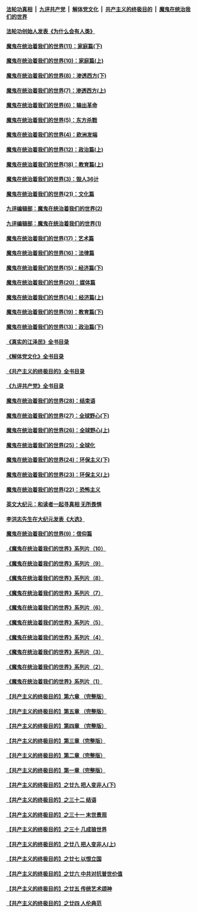 ####  [法轮功真相](../../../../basic/blob/master/README.md?t=02161612) &nbsp;|&nbsp; [九评共产党](../../../../9ping.md/blob/master/README.md?t=02161612) &nbsp;|&nbsp; [解体党文化](../../../../jtdwh.md/blob/master/README.md?t=02161612)  &nbsp;|&nbsp; [共产主义的终极目的](../../../../gczydzjmd.md/blob/master/README.md?t=02161612) &nbsp;|&nbsp; [魔鬼在统治我们的世界](../../../../mgztzwmdsj.md/blob/master/README.md?t=02161612) 

#### [法轮功创始人发表《为什么会有人类》](../pages/nsc422/n13912117.md?t=02161612) 

#### [魔鬼在统治着我们的世界(11)：家庭篇(下)](../pages/nsc422/n10440961.md?t=02161612) 

#### [魔鬼在统治着我们的世界(10)：家庭篇(上)](../pages/nsc422/n10435448.md?t=02161612) 

#### [魔鬼在统治着我们的世界(8)：渗透西方(下)](../pages/nsc422/n10429603.md?t=02161612) 

#### [魔鬼在统治着我们的世界(7)：渗透西方(上)](../pages/nsc422/n10426013.md?t=02161612) 

#### [魔鬼在统治着我们的世界(6)：输出革命](../pages/nsc422/n10421536.md?t=02161612) 

#### [魔鬼在统治着我们的世界(5)：东方杀戮](../pages/nsc422/n10417707.md?t=02161612) 

#### [魔鬼在统治着我们的世界(4)：欧洲发端](../pages/nsc422/n10414890.md?t=02161612) 

#### [魔鬼在统治着我们的世界(12)：政治篇(上)](../pages/nsc422/n10444576.md?t=02161612) 

#### [魔鬼在统治着我们的世界(18)：教育篇(上)](../pages/nsc422/n10526970.md?t=02161612) 

#### [魔鬼在统治着我们的世界(3)：毁人36计](../pages/nsc422/n10411583.md?t=02161612) 

#### [魔鬼在统治着我们的世界(21)：文化篇](../pages/nsc422/n10597706.md?t=02161612) 

#### [九评编辑部：魔鬼在统治着我们的世界(2)](../pages/nsc422/n10410036.md?t=02161612) 

#### [九评编辑部：魔鬼在统治着我们的世界(1)](../pages/nsc422/n10406825.md?t=02161612) 

#### [魔鬼在统治着我们的世界(17)：艺术篇](../pages/nsc422/n10499093.md?t=02161612) 

#### [魔鬼在统治着我们的世界(16)：法律篇](../pages/nsc422/n10485969.md?t=02161612) 

#### [魔鬼在统治着我们的世界(15)：经济篇(下)](../pages/nsc422/n10469975.md?t=02161612) 

#### [魔鬼在统治着我们的世界(20)：媒体篇](../pages/nsc422/n10586579.md?t=02161612) 

#### [魔鬼在统治着我们的世界(14)：经济篇(上)](../pages/nsc422/n10457370.md?t=02161612) 

#### [魔鬼在统治着我们的世界(19)：教育篇(下)](../pages/nsc422/n10564808.md?t=02161612) 

#### [魔鬼在统治着我们的世界(13)：政治篇(下)](../pages/nsc422/n10448270.md?t=02161612) 

#### [《真实的江泽民》全书目录](../pages/nsc422/n13721399.md?t=02161612) 

#### [《解体党文化》全书目录](../pages/nsc422/n13721157.md?t=02161612) 

#### [《共产主义的终极目的》全书目录](../pages/nsc422/n13721048.md?t=02161612) 

#### [《九评共产党》全书目录](../pages/nsc422/n13708085.md?t=02161612) 

#### [魔鬼在统治着我们的世界(28)：结束语](../pages/nsc422/n10936246.md?t=02161612) 

#### [魔鬼在统治着我们的世界(27)：全球野心(下)](../pages/nsc422/n10928319.md?t=02161612) 

#### [魔鬼在统治着我们的世界(26)：全球野心(上)](../pages/nsc422/n10900318.md?t=02161612) 

#### [魔鬼在统治着我们的世界(25)：全球化](../pages/nsc422/n10788205.md?t=02161612) 

#### [魔鬼在统治着我们的世界(24)：环保主义(下)](../pages/nsc422/n10695307.md?t=02161612) 

#### [魔鬼在统治着我们的世界(23)：环保主义(上)](../pages/nsc422/n10688613.md?t=02161612) 

#### [魔鬼在统治着我们的世界(22)：恐怖主义](../pages/nsc422/n10614727.md?t=02161612) 

#### [英文大纪元：和读者一起寻真相 无所畏惧](../pages/nsc422/n12542027.md?t=02161612) 

#### [李洪志先生在大纪元发表《大选》](../pages/nsc422/n12534746.md?t=02161612) 

#### [魔鬼在统治着我们的世界(9)：信仰篇](../pages/nsc422/n10432159.md?t=02161612) 

#### [《魔鬼在统治着我们的世界》系列片（10）](../pages/nsc422/n12292670.md?t=02161612) 

#### [《魔鬼在统治着我们的世界》系列片（9）](../pages/nsc422/n12290859.md?t=02161612) 

#### [《魔鬼在统治着我们的世界》系列片（8）](../pages/nsc422/n12287445.md?t=02161612) 

#### [《魔鬼在统治着我们的世界》系列片（7）](../pages/nsc422/n12283425.md?t=02161612) 

#### [《魔鬼在统治着我们的世界》系列片（6）](../pages/nsc422/n12282314.md?t=02161612) 

#### [《魔鬼在统治着我们的世界》系列片（5）](../pages/nsc422/n12281419.md?t=02161612) 

#### [《魔鬼在统治着我们的世界》系列片（4）](../pages/nsc422/n12274024.md?t=02161612) 

#### [《魔鬼在统治着我们的世界》系列片（3）](../pages/nsc422/n12271322.md?t=02161612) 

#### [《魔鬼在统治着我们的世界》系列片（2）](../pages/nsc422/n12269049.md?t=02161612) 

#### [《魔鬼在统治着我们的世界》系列片（1）](../pages/nsc422/n12267575.md?t=02161612) 

#### [【共产主义的终极目的】第六章 （完整版）](../pages/nsc422/n11428913.md?t=02161612) 

#### [【共产主义的终极目的】第五章 （完整版）](../pages/nsc422/n11428912.md?t=02161612) 

#### [【共产主义的终极目的】第四章 （完整版）](../pages/nsc422/n11428907.md?t=02161612) 

#### [【共产主义的终极目的】第三章（完整版）](../pages/nsc422/n11428848.md?t=02161612) 

#### [【共产主义的终极目的】第二章（完整版）](../pages/nsc422/n11428831.md?t=02161612) 

#### [【共产主义的终极目的】第一章（完整版）](../pages/nsc422/n11417651.md?t=02161612) 

#### [【共产主义的终极目的】之廿九 把人变非人(下)](../pages/nsc422/n11344140.md?t=02161612) 

#### [【共产主义的终极目的】之三十二 结语](../pages/nsc422/n11360535.md?t=02161612) 

#### [【共产主义的终极目的】之三十一 末世景观](../pages/nsc422/n11351129.md?t=02161612) 

#### [【共产主义的终极目的】之三十 几成狼世界](../pages/nsc422/n11348280.md?t=02161612) 

#### [【共产主义的终极目的】之廿八 把人变非人(上)](../pages/nsc422/n11340492.md?t=02161612) 

#### [【共产主义的终极目的】之廿七 以恨立国](../pages/nsc422/n11336944.md?t=02161612) 

#### [【共产主义的终极目的】之廿六 中共对抗普世价值](../pages/nsc422/n11324785.md?t=02161612) 

#### [【共产主义的终极目的】之廿五 传统艺术颂神](../pages/nsc422/n11296396.md?t=02161612) 

#### [【共产主义的终极目的】之廿四 人伦典范](../pages/nsc422/n11296397.md?t=02161612) 

